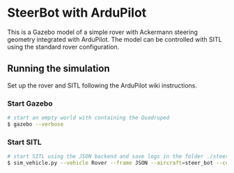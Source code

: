 # SteerBot with ArduPilot

This is a Gazebo model of a simple rover with Ackermann steering geometry integrated with ArduPilot. The model can be controlled with SITL using the standard rover configuration.

## Running the simulation

Set up the rover and SITL following the ArduPilot wiki instructions.

### Start Gazebo

```bash
# start an empty world with containing the Quadruped
$ gazebo --verbose 
```

### Start SITL

```bash
# start SITL using the JSON backend and save logs in the folder ./steer_bot
$ sim_vehicle.py --vehicle Rover --frame JSON --aircraft=steer_bot --console --map
```
